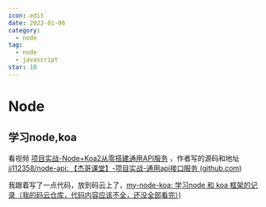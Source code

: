 ```yaml
---
icon: edit
date: 2022-01-06
category:
  - node
tag:
  - node
  - javascript
star: 10
---
```


# Node

## 学习node,koa

看视频  [项目实战-Node+Koa2从零搭建通用API服务](https://www.bilibili.com/video/BV13A411w79h/?p=1&vd_source=f25f5a8d75a3a60d5a288f726803ec11) ，作者写的源码和地址  [jj112358/node-api: 【杰哥课堂】-项目实战-通用api接口服务 (github.com)](https://github.com/jj112358/node-api)     

我跟着写了一点代码，放到码云上了，[my-node-koa: 学习node 和 koa 框架的记录（我的码云仓库，代码内容应该不全，还没全部看完）)](https://gitee.com/fankozhang/my-node) 



